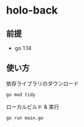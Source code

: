# holo-back

## 前提
- go 1.14

## 使い方

依存ライブラリのダウンロード
```bash
go mod tidy
```

ローカルビルド & 実行
```bash
go run main.go
```
